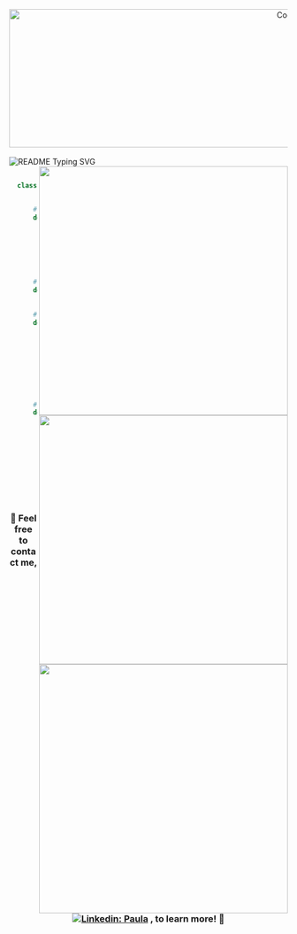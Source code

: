 <div align="center">
  <img align="center" alt="Coding" width="1000" height="250" src="https://64.media.tumblr.com/4dc7f9d7902c65856e4baa8aeaeaed01/tumblr_owsbgsWF5R1r5u9m2o4_500.gif">
</div>

<br>
<img src="https://readme-typing-svg.demolab.com/?lines=Hi+there,+I'm+Paula+👋;Hi+there,+I'm+a+Computer+Scientist+💻;Hi+there,+I'm+a+Cognitive+Psychologist+🧠;Hi+there,+I'm+a+Software+Tester+🔍;Hi+there,+I'm+a+Coder+👩🏿‍💻;Hi+there,+I'm+an+Honors+Student+🎓;Hi+there,+I'm+an+Innovator+💡;Hi+there,+I'm+a+Problem+Solver+🧩;Hi+there,+I'm+an+Advocate+For+Having+Fun+🎉&center=true&font=Kalnia+Glaze&color=CF9FFF&&size=40&width=1000&height=100&duration=4000&pause=1000" alt="README Typing SVG">



<img align=right width=450 valign="center" src=https://github.com/user-attachments/assets/5ee5946f-3c3d-4184-a146-6f4bc5f1c379>


```python

  class Paulaaaa:


      # A Little About Me 💡
      def __init__(self):
        self.pronouns = ["she", "her", "hers"]
        self.school = "Northeastern University"
        self.majors = ["Computer Science", "Cognitive Psychology"]
        self.languages = ["Java", "Python", "C++", "R"]



      # Fun Fact 🌟
      def add_one_more_language(self):
        self.languages.append("I know a bit of Spanish :P")

```

<img align=right width=450 valign="center" src=https://github.com/user-attachments/assets/42f4e7d9-b0b4-4673-b25c-0ab11c5c8015>

```python
      # The Orgs I'm a Part of in School 🏢
      def tech_communities(self):
        communities = {
                        secretary: "BESS",
                        outreach_chair: "NUWIT",
                        peer2peer_mentor: "CoSMO",
                        fellow: "RTC",
                        member: "ColorStack"
                      }
        return communities

```

<img align=right width=450 valign="center" src=https://github.com/user-attachments/assets/3b43b225-9fdb-4422-b9c3-e6d35155b49b>

```python
      # My Work Experience 👩🏾‍💻
      def work_experience(self):
        work = {
                  celularity: "Information Technology Intern",
                  crown_castle: "Quality Assurance Intern",
                  liberty_mutual: "Data Engineering Intern",
                  linevision: "Information Technology Co-Op",
                  northeastern: "CS 2500 Teaching Assistant"
                }
        return work
```


<br>

<div align="center">


### 💜 Feel free to contact me, [![Linkedin: Paula](https://img.shields.io/badge/-paula-purple?style=flat-square&logo=Linkedin&logoColor=white&link=https://www.linkedin.com/in/paulasefia)](https://www.linkedin.com/in/paulasefia) , to learn more! 💜

</div>


